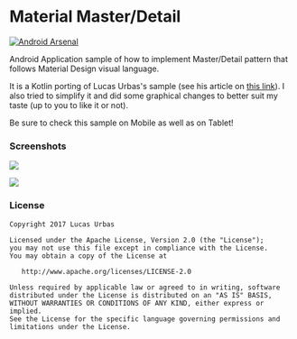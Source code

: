 # Material Master/Detail

[![Android Arsenal](https://img.shields.io/badge/Android%20Arsenal-Material%20Master%2FDetail-brightgreen.svg?style=flat)](https://android-arsenal.com/details/3/5101)

Android Application sample of how to implement Master/Detail pattern that follows Material Design visual language.

It is a Kotlin porting of Lucas Urbas's sample (see his article on [this link](http://goo.gl/ex8MVd)).
I also tried to simplify it and did some graphical changes to better suit my taste (up to you to like it or not).

Be sure to check this sample on Mobile as well as on Tablet!

### Screenshots

![](https://github.com/lurbas/MaterialMasterDetail/blob/master/readme/tablet_iso.png)

![](https://github.com/lurbas/MaterialMasterDetail/blob/master/readme/mobile_iso.png)

### License

    Copyright 2017 Lucas Urbas

    Licensed under the Apache License, Version 2.0 (the "License");
    you may not use this file except in compliance with the License.
    You may obtain a copy of the License at

       http://www.apache.org/licenses/LICENSE-2.0

    Unless required by applicable law or agreed to in writing, software
    distributed under the License is distributed on an "AS IS" BASIS,
    WITHOUT WARRANTIES OR CONDITIONS OF ANY KIND, either express or implied.
    See the License for the specific language governing permissions and
    limitations under the License.
